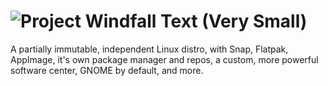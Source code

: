 # ![Project Windfall Text (Very Small)](https://github.com/PenguinByte-Projects/Project-Windfall/assets/90986945/bceb7341-357d-4f83-bd23-74de56d5b702)
A partially immutable, independent Linux distro, with Snap, Flatpak, AppImage, it's own package manager and repos, a custom, more powerful software center, GNOME by default, and more.
